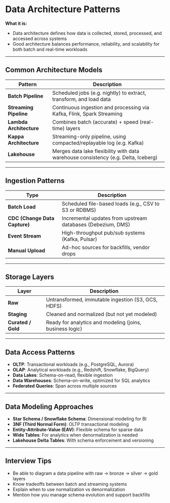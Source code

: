 # Data Architecture Patterns

**What it is:**
- Data architecture defines how data is collected, stored, processed, and accessed across systems
- Good architecture balances performance, reliability, and scalability for both batch and real-time workloads

---

## Common Architecture Models

| Pattern         | Description |
|-----------------|-------------|
| **Batch Pipeline**   | Scheduled jobs (e.g. nightly) to extract, transform, and load data |
| **Streaming Pipeline** | Continuous ingestion and processing via Kafka, Flink, Spark Streaming |
| **Lambda Architecture** | Combines batch (accurate) + speed (real-time) layers |
| **Kappa Architecture** | Streaming-only pipeline, using compacted/replayable log (e.g. Kafka) |
| **Lakehouse**         | Merges data lake flexibility with data warehouse consistency (e.g. Delta, Iceberg) |

---

## Ingestion Patterns

| Type         | Description |
|--------------|-------------|
| **Batch Load**     | Scheduled file-based loads (e.g., CSV to S3 or RDBMS) |
| **CDC (Change Data Capture)** | Incremental updates from upstream databases (Debezium, DMS) |
| **Event Stream**   | High-throughput pub/sub systems (Kafka, Pulsar) |
| **Manual Upload**  | Ad-hoc sources for backfills, vendor drops |

---

## Storage Layers

| Layer          | Description |
|----------------|-------------|
| **Raw**        | Untransformed, immutable ingestion (S3, GCS, HDFS) |
| **Staging**    | Cleaned and normalized (but not yet modeled) |
| **Curated / Gold** | Ready for analytics and modeling (joins, business logic) |

---

## Data Access Patterns

- **OLTP**: Transactional workloads (e.g., PostgreSQL, Aurora)
- **OLAP**: Analytical workloads (e.g., Redshift, Snowflake, BigQuery)
- **Data Lakes**: Schema-on-read, flexible ingestion
- **Data Warehouses**: Schema-on-write, optimized for SQL analytics
- **Federated Queries**: Span across multiple sources

---

## Data Modeling Approaches

- **Star Schema / Snowflake Schema**: Dimensional modeling for BI
- **3NF (Third Normal Form)**: OLTP transactional modeling
- **Entity-Attribute-Value (EAV)**: Flexible schema for sparse data
- **Wide Tables**: For analytics when denormalization is needed
- **Lakehouse Delta Tables**: With schema enforcement and versioning

---

## Interview Tips
- Be able to diagram a data pipeline with raw → bronze → silver → gold layers
- Know tradeoffs between batch and streaming systems
- Explain when to use normalization vs denormalization
- Mention how you manage schema evolution and support backfills
